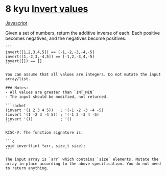 # 8 kyu [Invert values](https://www.codewars.com/kata/5899dc03bc95b1bf1b0000ad)

<!-- START LANGUAGE_LINKS -->

[Javascript](./javascript.js)

<!-- END LANGUAGE_LINKS -->

Given a set of numbers, return the additive inverse of each. Each positive becomes negatives, and the negatives become positives.

~~~if-not:racket
```
invert([1,2,3,4,5]) == [-1,-2,-3,-4,-5]
invert([1,-2,3,-4,5]) == [-1,2,-3,4,-5]
invert([]) == []
```
~~~

```if:javascript,python,ruby,php,elixir,dart
You can assume that all values are integers. Do not mutate the input array/list.
```

```if:c,riscv
### Notes:
- All values are greater than `INT_MIN`
- The input should be modified, not returned.
```
~~~if:racket
```racket
(invert '(1 2 3 4 5))   ; '(-1 -2 -3 -4 -5)
(invert '(1 -2 3 -4 5)) ; '(-1 2 -3 4 -5)
(invert '())            ; '()
```
~~~

~~~if:riscv
RISC-V: The function signature is:

```c
void invert(int *arr, size_t size);
```

The input array is `arr` which contains `size` elements. Mutate the array in-place according to the above specification. You do not need to return anything.
~~~